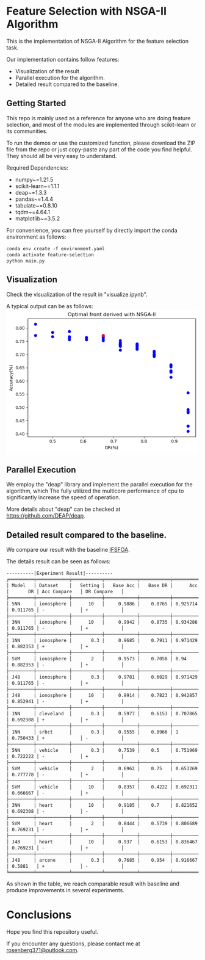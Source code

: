 # Feature Selection with NSGA-II Algorithm

This is the implementation of NSGA-II Algorithm for the feature selection task.

Our implementation contains follow features:

- Visualization of the result
- Parallel execution for the algorithm.
- Detailed result compared to the baseline.

## Getting Started

This repo is mainly used as a reference for anyone who are doing feature selection, and most of the modules are implemented through scikit-learn or its communities.

To run the demos or use the customized function, please download the ZIP file from the repo or just copy-paste any part of the code you find helpful. They should all be very easy to understand.

Required Dependencies:

- numpy~=1.21.5
- scikit-learn~=1.1.1
- deap~=1.3.3
- pandas~=1.4.4
- tabulate~=0.8.10
- tqdm~=4.64.1
- matplotlib~=3.5.2

For convenience, you can free yourself by directly import the conda environment as follows:

```angular2html
conda env create -f environment.yaml
conda activate feature-selection
python main.py
```

## Visualization

Check the visualization of the result in "visualize.ipynb".

A typical output can be as follows:
![Visualization example](assets/output.png)

## Parallel Execution

We employ the "deap" library and implement the parallel execution for the algorithm, which The fully utilized the multicore performance of cpu to significantly increase the speed of operation.

More details about "deap" can be checked at <https://github.com/DEAP/deap>.

## Detailed result compared to the baseline.

We compare our result with the baseline [IFSFOA](http://kns.cnki.net/kcms/detail/11.2560.TP.20171113.1413.002.html).

The details result can be seen as follows:

```angular2html
----------|Experiment Result|----------
╒═════════╤════════════╤═══════════╤════════════╤═══════════╤══════════╤══════════╤═══════════════╤══════════════╕
│ Model   │ Dataset    │   Setting │   Base Acc │   Base DR │      Acc │       DR │ Acc Compare   │ DR Compare   │
╞═════════╪════════════╪═══════════╪════════════╪═══════════╪══════════╪══════════╪═══════════════╪══════════════╡
│ 5NN     │ ionosphere │      10   │     0.9886 │    0.8765 │ 0.925714 │ 0.911765 │ -             │ +            │
├─────────┼────────────┼───────────┼────────────┼───────────┼──────────┼──────────┼───────────────┼──────────────┤
│ 3NN     │ ionosphere │      10   │     0.9942 │    0.8735 │ 0.934286 │ 0.911765 │ -             │ +            │
├─────────┼────────────┼───────────┼────────────┼───────────┼──────────┼──────────┼───────────────┼──────────────┤
│ 1NN     │ ionosphere │       0.3 │     0.9685 │    0.7911 │ 0.971429 │ 0.882353 │ +             │ +            │
├─────────┼────────────┼───────────┼────────────┼───────────┼──────────┼──────────┼───────────────┼──────────────┤
│ SVM     │ ionosphere │       2   │     0.9573 │    0.7058 │ 0.94     │ 0.882353 │ -             │ +            │
├─────────┼────────────┼───────────┼────────────┼───────────┼──────────┼──────────┼───────────────┼──────────────┤
│ J48     │ ionosphere │       0.3 │     0.9781 │    0.6029 │ 0.971429 │ 0.911765 │ -             │ +            │
├─────────┼────────────┼───────────┼────────────┼───────────┼──────────┼──────────┼───────────────┼──────────────┤
│ J48     │ ionosphere │      10   │     0.9914 │    0.7823 │ 0.942857 │ 0.852941 │ -             │ +            │
├─────────┼────────────┼───────────┼────────────┼───────────┼──────────┼──────────┼───────────────┼──────────────┤
│ 1NN     │ cleveland  │       0.3 │     0.5977 │    0.6153 │ 0.707865 │ 0.692308 │ +             │ +            │
├─────────┼────────────┼───────────┼────────────┼───────────┼──────────┼──────────┼───────────────┼──────────────┤
│ 1NN     │ srbct      │       0.3 │     0.9555 │    0.8966 │ 1        │ 0.750433 │ +             │ -            │
├─────────┼────────────┼───────────┼────────────┼───────────┼──────────┼──────────┼───────────────┼──────────────┤
│ 5NN     │ vehicle    │       0.3 │     0.7539 │    0.5    │ 0.751969 │ 0.722222 │ -             │ +            │
├─────────┼────────────┼───────────┼────────────┼───────────┼──────────┼──────────┼───────────────┼──────────────┤
│ SVM     │ vehicle    │       2   │     0.6962 │    0.75   │ 0.653269 │ 0.777778 │ -             │ +            │
├─────────┼────────────┼───────────┼────────────┼───────────┼──────────┼──────────┼───────────────┼──────────────┤
│ SVM     │ vehicle    │      10   │     0.8357 │    0.4222 │ 0.692311 │ 0.666667 │ -             │ +            │
├─────────┼────────────┼───────────┼────────────┼───────────┼──────────┼──────────┼───────────────┼──────────────┤
│ 3NN     │ heart      │      10   │     0.9185 │    0.7    │ 0.821652 │ 0.692308 │ -             │ -            │
├─────────┼────────────┼───────────┼────────────┼───────────┼──────────┼──────────┼───────────────┼──────────────┤
│ SVM     │ heart      │       2   │     0.8444 │    0.5739 │ 0.806689 │ 0.769231 │ -             │ +            │
├─────────┼────────────┼───────────┼────────────┼───────────┼──────────┼──────────┼───────────────┼──────────────┤
│ J48     │ heart      │      10   │     0.937  │    0.6153 │ 0.836467 │ 0.769231 │ -             │ +            │
├─────────┼────────────┼───────────┼────────────┼───────────┼──────────┼──────────┼───────────────┼──────────────┤
│ J48     │ arcene     │       0.3 │     0.7685 │    0.954  │ 0.916667 │ 0.5881   │ +             │ -            │
╘═════════╧════════════╧═══════════╧════════════╧═══════════╧══════════╧══════════╧═══════════════╧══════════════╛
```

As shown in the table, we reach comparable result with baseline and produce improvements in several experiments.

# Conclusions

Hope you find this repository useful.

If you encounter any questions, please contact me at <rosenberg371@outlook.com>.